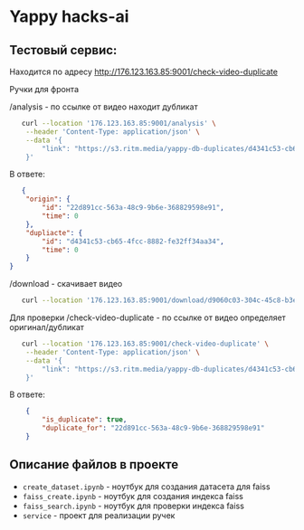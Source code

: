 # Yappy hacks-ai


## Тестовый сервис:
Находится по адресу http://176.123.163.85:9001/check-video-duplicate

Ручки для фронта

/analysis - по ссылке от видео находит дубликат
```bash
   curl --location '176.123.163.85:9001/analysis' \
    --header 'Content-Type: application/json' \
    --data '{
    	"link": "https://s3.ritm.media/yappy-db-duplicates/d4341c53-cb65-4fcc-8882-fe32ff34aa34.mp4"
    }'
```

В ответе:
```json
   {
    "origin": {
        "id": "22d891cc-563a-48c9-9b6e-368829598e91",
        "time": 0
    },
    "dupliacte": {
        "id": "d4341c53-cb65-4fcc-8882-fe32ff34aa34",
        "time": 0
    }
}
```

/download - скачивает видео
```bash
   curl --location '176.123.163.85:9001/download/d9060c03-304c-45c8-b3e6-417caf07f7a7'
```

Для проверки
/check-video-duplicate - по ссылке от видео определяет оригинал/дубликат
```bash
   curl --location '176.123.163.85:9001/check-video-duplicate' \
    --header 'Content-Type: application/json' \
    --data '{
    	"link": "https://s3.ritm.media/yappy-db-duplicates/d4341c53-cb65-4fcc-8882-fe32ff34aa34.mp4"
    }'
```

В ответе:
```json
    {
        "is_duplicate": true,
        "duplicate_for": "22d891cc-563a-48c9-9b6e-368829598e91"
    }
```


## Описание файлов в проекте

- `create_dataset.ipynb` - ноутбук для создания датасета для faiss
- `faiss_create.ipynb` - ноутбук для создания индекса faiss
- `faiss_search.ipynb` - ноутбук для проверки индекса faiss
- `service` - проект для реализации ручек

